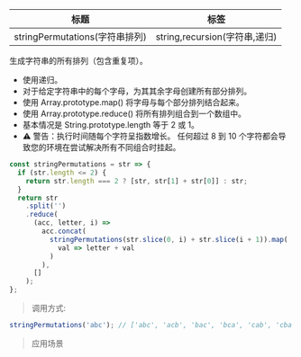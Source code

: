| 标题                           | 标签                          |
| ------------------------------ | ----------------------------- |
| stringPermutations(字符串排列) | string,recursion(字符串,递归) |

生成字符串的所有排列（包含重复项）。

- 使用递归。
- 对于给定字符串中的每个字母，为其其余字母创建所有部分排列。
- 使用 Array.prototype.map() 将字母与每个部分排列结合起来。
- 使用 Array.prototype.reduce() 将所有排列组合到一个数组中。
- 基本情况是 String.prototype.length 等于 2 或 1。
- ⚠️ 警告：执行时间随每个字符呈指数增长。 任何超过 8 到 10 个字符都会导致您的环境在尝试解决所有不同组合时挂起。

```js
const stringPermutations = str => {
  if (str.length <= 2) {
    return str.length === 2 ? [str, str[1] + str[0]] : str;
  }
  return str
    .split('')
    .reduce(
      (acc, letter, i) =>
        acc.concat(
          stringPermutations(str.slice(0, i) + str.slice(i + 1)).map(
            val => letter + val
          )
        ),
      []
    );
};
```

> 调用方式:

```js
stringPermutations('abc'); // ['abc', 'acb', 'bac', 'bca', 'cab', 'cba']
```

> 应用场景
